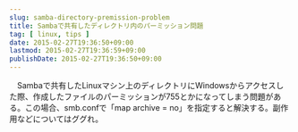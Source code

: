 ```yaml
---
slug: samba-directory-premission-problem
title: Sambaで共有したディレクトリ内のパーミッション問題
tag: [ linux, tips ]
date: 2015-02-27T19:36:50+09:00
lastmod: 2015-02-27T19:36:59+09:00
publishDate: 2015-02-27T19:36:50+09:00
---
```


<p>
　Sambaで共有したLinuxマシン上のディレクトリにWindowsからアクセスした際、作成したファイルのパーミッションが755とかになってしまう問題がある。この場合、smb.confで「map archive = no」を指定すると解決する。副作用などについてはググれ。
</p>
